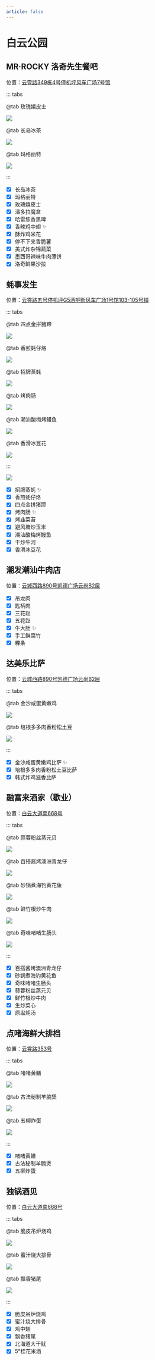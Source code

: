 ```yaml
---
article: false
---
```


# 白云公园

## MR·ROCKY 洛奇先生餐吧

<i class="fa-solid fa-location-dot"></i> 位置：<a href="https://ditu.amap.com/place/B0FFJ14MRH" target="_blank">云霄路349栋4号停机坪风车广场7号馆</a>

::: tabs

@tab 玫瑰嬉皮士

![](https://img.sherry4869.com/blog/life/food/china/guangdong/guangzhou/by/bygy/rocky/1.jpg)

@tab 长岛冰茶

![](https://img.sherry4869.com/blog/life/food/china/guangdong/guangzhou/by/bygy/rocky/3.jpg)

@tab 玛格丽特

![](https://img.sherry4869.com/blog/life/food/china/guangdong/guangzhou/by/bygy/rocky/2.jpg)

:::

- [x] 长岛冰茶
- [x] 玛格丽特
- [x] 玫瑰嬉皮士
- [x] 潘多拉魔盒
- [x] 哈雷焦香黑啤
- [x] 香辣鸡中翅 ✨
- [x] 酥炸鸡米花
- [x] 停不下来香脆薯
- [x] 美式炸杂锦蔬菜
- [x] 墨西哥辣味牛肉薄饼
- [x] 洛奇鲜果沙拉

## 蚝事发生

<i class="fa-solid fa-location-dot"></i> 位置：<a href="https://ditu.amap.com/place/B0JRNSABQ2" target="_blank">云霄路五号停机坪G5酒吧街风车广场1号馆103-105号铺</a>

::: tabs

@tab 四点金拼猪蹄

![](https://img.sherry4869.com/blog/life/food/china/guangdong/guangzhou/by/bygy/hsfs/1.jpg)

@tab 香煎蚝仔烙

![](https://img.sherry4869.com/blog/life/food/china/guangdong/guangzhou/by/bygy/hsfs/2.jpg)

@tab 招牌蒸蚝

![](https://img.sherry4869.com/blog/life/food/china/guangdong/guangzhou/by/bygy/hsfs/3.jpg)

@tab 烤肉肠

![](https://img.sherry4869.com/blog/life/food/china/guangdong/guangzhou/by/bygy/hsfs/4.jpg)

@tab 潮汕酸梅烤鳗鱼

![](https://img.sherry4869.com/blog/life/food/china/guangdong/guangzhou/by/bygy/hsfs/5.jpg)

@tab 香滑冰豆花

![](https://img.sherry4869.com/blog/life/food/china/guangdong/guangzhou/by/bygy/hsfs/6.jpg)

:::

![](https://img.sherry4869.com/blog/life/food/china/guangdong/guangzhou/by/bygy/hsfs/0.jpg)

- [x] 招牌蒸蚝 ✨
- [x] 香煎蚝仔烙
- [x] 四点金拼猪蹄
- [x] 烤肉肠 ✨
- [x] 烤韭菜苔
- [x] 避风塘炒玉米
- [x] 潮汕酸梅烤鳗鱼
- [x] 干炒牛河
- [x] 香滑冰豆花

## 潮发潮汕牛肉店

<i class="fa-solid fa-location-dot"></i> 位置：<a href="https://ditu.amap.com/place/B0K3XR6V05" target="_blank">云城西路890号凯德广场云尚B2层</a>

- [x] 吊龙肉
- [x] 匙柄肉
- [x] 三花趾
- [x] 五花趾
- [x] 牛大肚 ✨
- [x] 手工鲜腐竹
- [x] 粿条

## 达美乐比萨

<i class="fa-solid fa-location-dot"></i> 位置：<a href="https://ditu.amap.com/place/B0KBTHXBHR" target="_blank">云城西路890号凯德广场云尚B2层</a>

::: tabs

@tab 金沙咸蛋黄嫩鸡

![](https://img.sherry4869.com/blog/life/food/china/guangdong/guangzhou/by/bygy/dml/1.png)

@tab 培根多多肉香粉松土豆

![](https://img.sherry4869.com/blog/life/food/china/guangdong/guangzhou/by/bygy/dml/2.png)

:::

- [x] 金沙咸蛋黄嫩鸡比萨 ✨
- [x] 培根多多肉香粉松土豆比萨
- [x] 韩式炸鸡滋香比萨

## 融富来酒家（歇业）

<i class="fa-solid fa-location-dot"></i> 位置：<a href="https://ditu.amap.com/place/B0J3F76LNU" target="_blank">白云大道南668号</a>

::: tabs

@tab 蒜蓉粉丝蒸元贝

![](https://img.sherry4869.com/blog/life/food/china/guangdong/guangzhou/by/bygy/rfl/4.jpg)

@tab 百搭酱烤澳洲青龙仔

![](https://img.sherry4869.com/blog/life/food/china/guangdong/guangzhou/by/bygy/rfl/2.jpg)

@tab 砂锅煮海钓黄花鱼

![](https://img.sherry4869.com/blog/life/food/china/guangdong/guangzhou/by/bygy/rfl/1.jpg)

@tab 鲜竹根炒牛肉

![](https://img.sherry4869.com/blog/life/food/china/guangdong/guangzhou/by/bygy/rfl/3.jpg)

@tab 奇味啫啫生肠头

![](https://img.sherry4869.com/blog/life/food/china/guangdong/guangzhou/by/bygy/rfl/5.jpg)

:::

- [x] 百搭酱烤澳洲青龙仔
- [x] 砂锅煮海钓黄花鱼
- [x] 奇味啫啫生肠头
- [x] 蒜蓉粉丝蒸元贝
- [x] 鲜竹根炒牛肉
- [x] 生炒菜心
- [x] 原盅炖汤

## 点啫海鲜大排档

<i class="fa-solid fa-location-dot"></i> 位置：<a href="https://ditu.amap.com/place/B0KR6RVL3W" target="_blank">云霄路353号</a>

::: tabs

@tab 啫啫黄鳝

![](https://img.sherry4869.com/blog/life/food/china/guangdong/guangzhou/by/bygy/dzhx/1.JPEG)

@tab 古法秘制羊腩煲

![](https://img.sherry4869.com/blog/life/food/china/guangdong/guangzhou/by/bygy/dzhx/2.JPEG)

@tab 五柳炸蛋

![](https://img.sherry4869.com/blog/life/food/china/guangdong/guangzhou/by/bygy/dzhx/3.JPEG)

:::

- [x] 啫啫黄鳝
- [x] 古法秘制羊腩煲
- [x] 五柳炸蛋

## 独锅酒见

<i class="fa-solid fa-location-dot"></i> 位置：<a href="https://ditu.amap.com/place/B0KUZ5HVFN" target="_blank">白云大道南668号</a>

::: tabs

@tab 脆皮吊炉烧鸡

![](https://img.sherry4869.com/blog/life/food/china/guangdong/guangzhou/by/bygy/dgjj/1.JPEG)

@tab 蜜汁烧大排骨

![](https://img.sherry4869.com/blog/life/food/china/guangdong/guangzhou/by/bygy/dgjj/2.JPEG)

@tab 飘香猪尾

![](https://img.sherry4869.com/blog/life/food/china/guangdong/guangzhou/by/bygy/dgjj/3.JPEG)

:::

- [x] 脆皮吊炉烧鸡
- [x] 蜜汁烧大排骨
- [x] 鸡中翅
- [x] 飘香猪尾
- [x] 北海道大干鱿
- [x] 5°桂花米酒